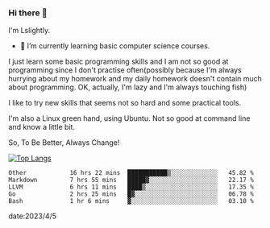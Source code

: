 ### Hi there 👋

I'm Lslightly.

- 🌱 I’m currently learning basic computer science courses.

I just learn some basic programming skills and I am not so good at programming since I don't practise often(possibly because I'm always hurrying about my homework and my daily homework doesn't contain much about programming. OK, actually, I'm lazy and I'm always touching fish)

I like to try new skills that seems not so hard and some practical tools.

I'm also a Linux green hand, using Ubuntu. Not so good at command line and know a little bit.

So, To Be Better, Always Change!

[![Top Langs](https://github-readme-stats.vercel.app/api/top-langs/?username=Lslightly&layout=compact)](https://github.com/anuraghazra/github-readme-stats)

<!--START_SECTION:waka-->

```text
Other            16 hrs 22 mins  ███████████▒░░░░░░░░░░░░░   45.82 %
Markdown         7 hrs 55 mins   █████▓░░░░░░░░░░░░░░░░░░░   22.17 %
LLVM             6 hrs 11 mins   ████▒░░░░░░░░░░░░░░░░░░░░   17.35 %
Go               2 hrs 25 mins   █▓░░░░░░░░░░░░░░░░░░░░░░░   06.78 %
Bash             1 hr 6 mins     ▓░░░░░░░░░░░░░░░░░░░░░░░░   03.10 %
```

<!--END_SECTION:waka-->

date:2023/4/5

